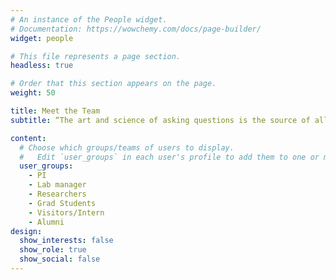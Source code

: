 ```yaml
---
# An instance of the People widget.
# Documentation: https://wowchemy.com/docs/page-builder/
widget: people

# This file represents a page section.
headless: true

# Order that this section appears on the page.
weight: 50

title: Meet the Team
subtitle: “The art and science of asking questions is the source of all knowledge.” – Thomas Berger 

content:
  # Choose which groups/teams of users to display.
  #   Edit `user_groups` in each user's profile to add them to one or more of these groups.
  user_groups:
    - PI
    - Lab manager
    - Researchers
    - Grad Students
    - Visitors/Intern
    - Alumni
design:
  show_interests: false
  show_role: true
  show_social: false
---
```


<!-- 
**Alumini**

| Name                 |     Position in Lab       |  Current Position |
|----------------------|:-------------------------:|------------------:|
| Qi Wang              |  Intern Student           | $1600             |
| col 2 is             |    centered               |   $12             |
| col 3 is             | right-aligned             |    $1             |
 -->

